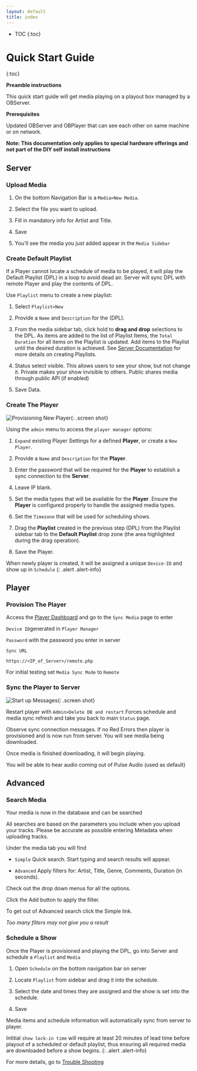 ```yaml
---
layout: default
title: index
---
```


* TOC
{:toc}

<a name="dashboard"></a>

# Quick Start Guide
{:toc}

__Preamble instructions__

This quick start guide will get media playing on a playout box managed by a OBServer.

__Prerequisites__

Updated OBServer and OBPlayer that can see each other on same machine or on network. 

__Note: This documentation only applies to special hardware offerings and not part of the DIY self install instructions__

## Server

### Upload Media

1. On the bottom Navigation Bar is a `Media>New Media`.

1. Select the file you want to upload.

1. Fill in mandatory info for Artist and Title.

1. Save

1. You'll see the media you just added appear in the `Media Sidebar`

### Create Default Playlist

If a Player cannot locate a schedule of media to be played, it will play the Default Playlist (DPL) in a loop to avoid dead air.  Server will sync DPL with remote Player and play the contents of DPL.

Use `Playlist` menu to create a new playlist: 

1. Select `Playlist>New`

1. Provide a `Name` and `Description` for the (DPL).

1. From the media sidebar tab, click hold to __drag and drop__ selections to the DPL. As items are added to the list of Playlist Items, the `Total Duration` for all items on the Playlist is updated. Add items to the Playlist until the desired duration is achieved. See [Server Documentation](/server/#playlist) for more details on creating Playlists.

1. Status select visible. This allows users to see your show, but not change it. Private makes your show invisible to others. Public shares media through public API (if enabled)

1. Save Data.

### Create The Player

![Provisioning New Player](img/create-player.png ){: .screen shot}

Using the `admin` menu to access the `player manager` options:

1. `Expand` existing Player Settings for a defined __Player__, or create a `New Player`.

1. Provide a `Name` and `Description` for the __Player__.

1. Enter the password that will be required for the __Player__ to establish a sync connection to the __Server__.

1. Leave IP blank.

1. Set the media types that will be available for the __Player__. Ensure the __Player__ is configured properly to handle the 
assigned media types.

1. Set the `Timezone` that will be used for scheduling shows.

1. Drag the __Playlist__ created in the previous step (DPL) from the Playlist sidebar tab to the __Default Playlist__ drop zone (the area highlighted during the drag operation).

1. Save the Player.

When newly player is created, it will be assigned a unique `Device-ID` and show up in `Schedule`
{: .alert .alert-info}

## Player

### Provision The Player

Access the [Player Dashboard](#dash) and go to the `Sync Media` page to enter 

`Device ID`generated in `Player Manager`

`Password` with the password you enter in server

`Sync URL`  

~~~~ 
https://<IP_of_Server>/remote.php 
~~~~

For initial testing set `Media Sync Mode` to `Remote`

### Sync the Player to Server

![Start up Messages](img/startup-messages.png ){: .screen shot}

Restart player with `Admin>Delete DB and restart` Forces schedule and media sync refresh and take you back to main `Status` page.

Observe sync connection messages. If no Red Errors then player is provisioned and is now run from server.  You will see media being downloaded.

Once media is finished downloading, it will begin playing. 

You will be able to hear audio coming out of Pulse Audio (used as default)

## Advanced

### Search Media

Your media is now in the database and can be searched

All searches are based on the parameters you include when you upload your tracks. Please be accurate as possible entering Metadata when uploading tracks.

Under the media tab you will find

- `Simple` Quick search. Start typing and search results will appear.

- `Advanced` Apply filters for: Artist, Title, Genre, Comments, Duration (in seconds). 

Check out the drop down menus for all the options. 

Click the Add button to apply the filter. 

To get out of Advanced search click the Simple link.

_Too many filters may not give you a result_

### Schedule a Show

Once the Player is provisioned and playing the DPL, go into Server and schedule a `Playlist` and `Media`

1. Open `Schedule` on the bottom navigation bar on server

1. Locate `Playlist` from sidebar and drag it into the schedule.

1. Select the date and times they are assigned and the show is set into the schedule.

1. Save

Media items and schedule information will automatically sync from server to player.

Intitial `show lock-in time` will require at least 20 minutes of lead time before playout of a scheduled or default playlist, thus ensuring all required media are downloaded before a show begins.
{: .alert .alert-info}

For more details, go to [Trouble Shooting](/troubleshooting)




